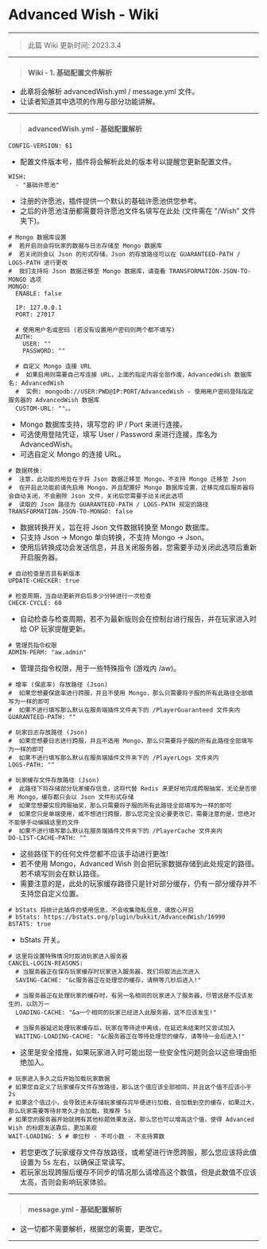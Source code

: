 # Advanced Wish - Wiki
---
> 此篇 Wiki 更新时间: 2023.3.4
---
> #### Wiki - 1. 基础配置文件解析
- 此章将会解析 advancedWish.yml / message.yml 文件。
- 让读者知道其中选项的作用与部分功能讲解。
---
> #### advancedWish.yml - 基础配置解析
```
CONFIG-VERSION: 61
```

- 配置文件版本号，插件将会解析此处的版本号以提醒您更新配置文件。

```
WISH:
  - "基础许愿池"
```
- 注册的许愿池，插件提供一个默认的基础许愿池供您参考。
- 之后的许愿池注册都需要将许愿池文件名填写在此处 (文件需在 "/Wish" 文件夹下)。

```
# Mongo 数据库设置
#  若开启则会将玩家的数据与日志存储至 Mongo 数据库
#  若关闭则会以 Json 的形式存储，Json 的存放路径可以在 GUARANTEED-PATH / LOGS-PATH 进行更改
#  我们支持将 Json 数据迁移至 Mongo 数据库，请查看 TRANSFORMATION-JSON-TO-MONGO 选项
MONGO:
  ENABLE: false

  IP: 127.0.0.1
  PORT: 27017

  # 使用用户名或密码 (若没有设置用户密码则两个都不填写)
  AUTH:
    USER: ""
    PASSWORD: ""

  # 自定义 Mongo 连接 URL
  #  如果启用则需要自己写连接 URL，上面的指定内容全部作废，AdvancedWish 数据库名: AdvancedWish
  #  实例: mongodb://USER:PWD@IP:PORT/AdvancedWish - 使用用户密码登陆指定服务器的 AdvancedWish 数据库
  CUSTOM-URL: ""。。
```
- Mongo 数据库支持，填写您的 IP / Port 来进行连接。
- 可选使用登陆凭证，填写 User / Password 来进行连接，库名为 AdvancedWish。
- 可选自定义 Mongo 的连接 URL。

```
# 数据转换:
#  注意，此功能的用处在于将 Json 数据迁移至 Mongo，不支持 Mongo 迁移至 Json
#  在开启此功能前请先启用 Mongo，并且配置好 Mongo 数据库设置，迁移完成后服务器将会自动关闭，不会删除 Json 文件，关闭后您需要手动关闭此选项
#  读取的 Json 路径为 GUARANTEED-PATH / LOGS-PATH 规定的路径
TRANSFORMATION-JSON-TO-MONGO: false
```
- 数据转换开关，旨在将 Json 文件数据转换至 Mongo 数据库。
- 只支持 Json -> Mongo 单向转换，不支持 Mongo -> Json。
- 使用后转换成功会发送信息，并且关闭服务器，您需要手动关闭此选项后重新开启服务器。

```
# 自动检查是否具有新版本
UPDATE-CHECKER: true

# 检查周期，当自动更新开启后多少分钟进行一次检查
CHECK-CYCLE: 60
```
- 自动检查与检查周期，若不为最新版则会在控制台进行报告，并在玩家进入时给 OP 玩家提醒更新。

```
# 管理员指令权限
ADMIN-PERM: "aw.admin"
```
- 管理员指令权限，用于一些特殊指令 (游戏内 /aw)。

```
# 增率 (保底率) 存放路径 (Json)
#  如果您想要保底率进行跨服，并且不使用 Mongo，那么只需要将子服的所有此路径全部填写为一样的即可
#  如果不进行填写那么默认在服务端插件文件夹下的 /PlayerGuaranteed 文件夹内
GUARANTEED-PATH: ""

# 玩家日志存放路径 (Json)
#  如果您想要日志进行跨服，并且不适用 Mongo，那么只需要将子服的所有此路径全部填写为一样的即可
#  如果不进行填写那么默认在服务端插件文件夹下的 /PlayerLogs 文件夹内
LOGS-PATH: ""

# 玩家缓存文件存放路径 (Json)
#  此路径下将存储部分玩家缓存信息，这将代替 Redis 来更好地完成跨服抽奖，无论是否使用 Mongo，缓存都只会以 Json 文件形式存储
#  如果您想要实现跨服抽奖，那么只需要将子服的所有此路径全部填写为一样的即可
#  如果您只是单端使用，或不想进行跨服，那么您完全没必要更改它，需要注意的是，您绝对不能够手动编辑这里的文件
#  如果不进行填写那么默认在服务端插件文件夹下的 /PlayerCache 文件夹内
DO-LIST-CACHE-PATH: ""
```
- 这些路径下的任何文件您都不应该手动进行更改!
- 若不使用 Mongo，Advanced Wish 则会把玩家数据存储到此处规定的路径。若不填写则会在默认路径。
- 需要注意的是，此处的玩家缓存路径只是针对部分缓存，仍有一部分缓存并不支持您自定义位置。

```
# bStats 将统计此插件的使用信息，不会收集隐私信息，请放心开启
# bStats: https://bstats.org/plugin/bukkit/AdvancedWish/16990
BSTATS: true
```
- bStats 开关。

```
# 这里将设置特殊情况时取消玩家进入服务器
CANCEL-LOGIN-REASONS:
  # 当服务器正在保存玩家缓存时玩家进入服务器，我们将取消此次进入
  SAVING-CACHE: "&c服务器正在处理您的缓存，请稍等几秒后进入!"

  # 当服务器正在处理玩家的缓存时，有另一名相同的玩家进入了服务器，尽管这是不应该发生的，以防万一
  LOADING-CACHE: "&a一个相同的玩家已经进入此服务器，这不应该发生!"

  # 当服务器延迟处理玩家缓存后，玩家在等待途中离线，在延迟未结束时又尝试加入
  WAITING-LOADING-CACHE: "&c服务器正在等待处理您的缓存，请等待一会后进入!"
```
- 这里是安全措施，如果玩家进入时可能出现一些安全性问题则会以这些理由拒绝加入。

```
# 玩家进入多久之后开始加载玩家数据
# 如果您自定义了玩家缓存文件存放路径，那么这个值应该全部相同，并且这个值不应该小于 2s
# 如果这个值过小，会导致还未存储玩家缓存完毕便进行加载，会加载到空的缓存，如果过大，那么玩家需要等待非常久才会加载，我推荐 5s
# 如果您的服务器开始就拥有其他标题效果发送，那么您也可以增高这个值，使得 Advanced Wish 的标题发送靠后，更加美观
WAIT-LOADING: 5 # 单位秒 - 不可小数 - 不支持算数
```
- 若您更改了玩家缓存文件存放路径，或希望进行许愿跨服，那么您应该将此值设置为 5s 左右，以确保正常读写。
- 若玩家出现跨服后缓存不同步的情况那么请增高这个数值，但是此数值不应该太高，否则会影响玩家体验。
---
> #### message.yml - 基础配置解析
- 这一切都不需要解析，根据您的需要，更改它。
---





